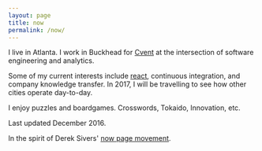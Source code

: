 ```yaml
---
layout: page
title: now
permalink: /now/
---
```


I live in Atlanta. I work in Buckhead for [Cvent][Cvent] at the intersection of software engineering and analytics.

Some of my current interests include [react][react], continuous integration, and company knowledge transfer. In 2017, I will be travelling to see how other cities operate day-to-day.

I enjoy puzzles and boardgames. Crosswords, Tokaido, Innovation, etc.

Last updated December 2016.

In the spirit of Derek Sivers' [now page movement][now movement].



[Cvent]: http://www.cvent.com
[react]: https://facebook.github.io/react
[genius]: http://genius.com
[TrainWhistle]: https://github.com/colbydehart/TrainWhistle
[now movement]: http://www.sivers.org/now3
[virgil]: https://github.com/michelmansour/virgil
